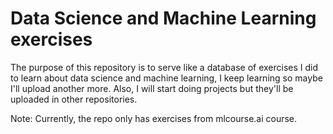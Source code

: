 # Data Science and Machine Learning exercises


The purpose of this repository is to serve like a database of exercises I did to learn about data science and machine learning, I keep learning so maybe I'll upload another more. Also, I will start doing projects but they'll be uploaded in other repositories.

Note: Currently, the repo only has exercises from mlcourse.ai course.
